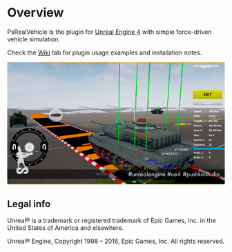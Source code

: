 Overview
========

PsRealVehicle is the plugin for [Unreal Engine 4](https://www.unrealengine.com/) with simple force-driven vehicle simulation.

Check the [Wiki](https://github.com/PushkinStudio/PsRealVehicle/wiki) tab for plugin usage examples and installation notes.

![SCREENSHOT](SCREENSHOT.jpg)


Legal info
----------

Unreal® is a trademark or registered trademark of Epic Games, Inc. in the United States of America and elsewhere.

Unreal® Engine, Copyright 1998 – 2016, Epic Games, Inc. All rights reserved.

